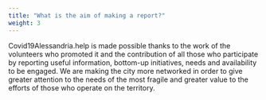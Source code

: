 ```yaml
---
title: "What is the aim of making a report?"
weight: 3
---
```


Covid19Alessandria.help is made possible thanks to the work of the volunteers who promoted it and the contribution of all those who participate by reporting useful information, bottom-up initiatives, needs and availability to be engaged.
We are making the city more networked in order to give greater attention to the needs of the most fragile and greater value to the efforts of those who operate on the territory.
